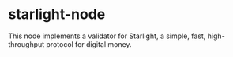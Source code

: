 # starlight-node
This node implements a validator for Starlight, a simple, fast, high-throughput protocol for digital money.